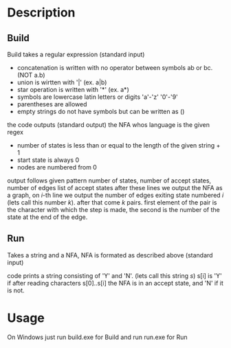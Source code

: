 # 

# Description
## Build
Build takes a regular expression (standard input)

- concatenation is written with no operator between symbols ab or bc. (NOT a.b)
- union is wirtten with '|'  (ex. a|b)
- star operation is written with '\*' (ex. a\*)
- symbols are lowercase latin letters or digits 'a'-'z' '0'-'9'
- parentheses are allowed
- empty strings do not have symbols but can be written as ()

the code outputs (standard output) the NFA whos language is the given regex 
- number of states is less than or equal to the length of the given string + 1
- start state is always 0
- nodes are numbered from 0

output follows given pattern
number of states, number of accept states, number of edges
list of accept states
after these lines we output the NFA as a graph,
on *i*-th line we output the number of edges exiting state numbered *i* (lets call this number *k*). after that come *k* pairs. first element of the pair is the character with which the step is made, the second is the number of the state at the end of the edge.

## Run
Takes a string and a NFA, NFA is formated as described above (standard input)

code prints a string consisting of 'Y' and 'N'. (lets call this string *s*)
s[i] is 'Y' if after reading characters s[0]..s[i] the NFA is in an accept state, and 'N' if it is not.

# Usage
On Windows just run build.exe for Build and run run.exe for Run
